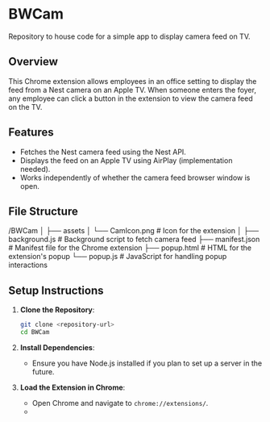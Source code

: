 # BWCam
Repository to house code for a simple app to display camera feed on TV.

## Overview
This Chrome extension allows employees in an office setting to display the feed from a Nest camera on an Apple TV. When someone enters the foyer, any employee can click a button in the extension to view the camera feed on the TV.

## Features
- Fetches the Nest camera feed using the Nest API.
- Displays the feed on an Apple TV using AirPlay (implementation needed).
- Works independently of whether the camera feed browser window is open.

## File Structure
/BWCam
│
├── assets
│ └── CamIcon.png # Icon for the extension
│
├── background.js # Background script to fetch camera feed
├── manifest.json # Manifest file for the Chrome extension
├── popup.html # HTML for the extension's popup
└── popup.js # JavaScript for handling popup interactions

## Setup Instructions
1. **Clone the Repository**:
   ```bash
   git clone <repository-url>
   cd BWCam
   ```

2. **Install Dependencies**:
   - Ensure you have Node.js installed if you plan to set up a server in the future.

3. **Load the Extension in Chrome**:
   - Open Chrome and navigate to `chrome://extensions/`.
   -
